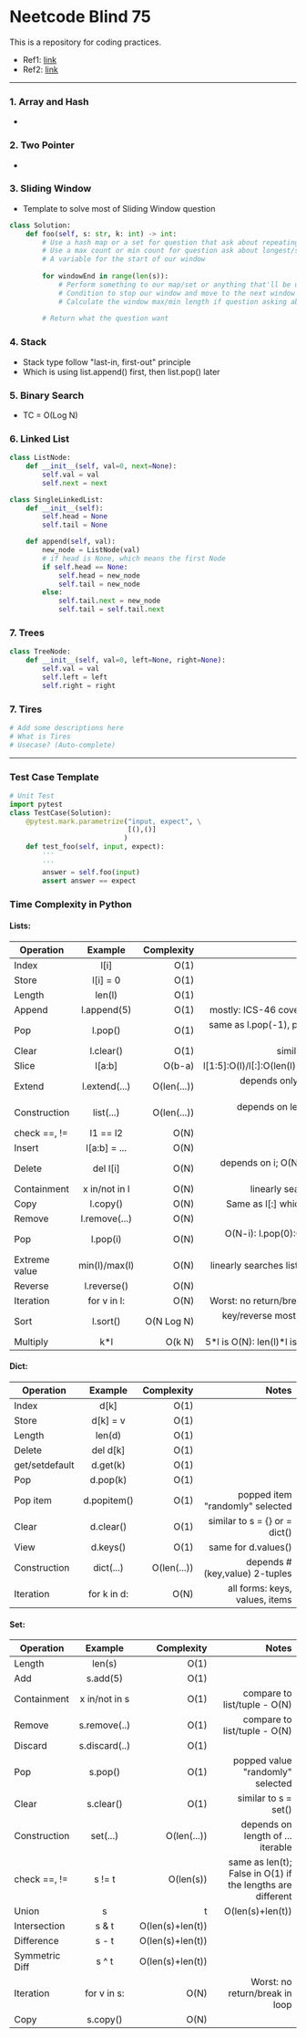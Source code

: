 # Neetcode Blind 75
This is a repository for coding practices.
* Ref1: [link](https://neetcode.io/practice)
* Ref2: [link](https://www.ics.uci.edu/~pattis/ICS-33/lectures/complexitypython.txt)
---

### 1. Array and Hash
* 

### 2. Two Pointer
*

### 3. Sliding Window
* Template to solve most of Sliding Window question
```python
class Solution:
    def foo(self, s: str, k: int) -> int:
        # Use a hash map or a set for question that ask about repeating
        # Use a max count or min count for question ask about longest/shortest substring
        # A variable for the start of our window
		
        for windowEnd in range(len(s)):
            # Perform something to our map/set or anything that'll be used for the result
            # Condition to stop our window and move to the next window
            # Calculate the window max/min length if question asking about length, sum if question about sum and so on
			
        # Return what the question want
```

### 4. Stack
* Stack type follow "last-in, first-out" principle
* Which is using list.append() first, then list.pop() later

### 5. Binary Search
* TC = O(Log N)

### 6. Linked List
```python
class ListNode:
    def __init__(self, val=0, next=None):
        self.val = val
        self.next = next

class SingleLinkedList:
    def __init__(self):
        self.head = None
        self.tail = None

    def append(self, val):
        new_node = ListNode(val)
        # if head is None, which means the first Node
        if self.head == None:
            self.head = new_node
            self.tail = new_node
        else:
            self.tail.next = new_node
            self.tail = self.tail.next
```

### 7. Trees
```python
class TreeNode:
    def __init__(self, val=0, left=None, right=None):
        self.val = val
        self.left = left
        self.right = right
```

### 7. Tires
```python
# Add some descriptions here
# What is Tires
# Usecase? (Auto-complete)
```

---
### Test Case Template
```python
# Unit Test
import pytest
class TestCase(Solution):
    @pytest.mark.parametrize("input, expect", \
                             [(),()]
                            )
    def test_foo(self, input, expect):
        '''
        '''
        answer = self.foo(input)
        assert answer == expect
```

### Time Complexity in Python

#### Lists: 
Operation     | Example      | Complexity| Notes
| ----------- |:------------:| ---------:|-------------:| 
Index         | l[i]         | O(1)	     |
Store         | l[i] = 0     | O(1)	     |
Length        | len(l)       | O(1)	     |
Append        | l.append(5)  | O(1)	     | mostly: ICS-46 covers details
Pop	      | l.pop()      | O(1)	     | same as l.pop(-1), popping at end
Clear         | l.clear()    | O(1)	     | similar to l = []
Slice         | l[a:b]       | O(b-a)	     | l[1:5]:O(l)/l[:]:O(len(l)-0)=O(N)
Extend        | l.extend(...)| O(len(...))   | depends only on len of extension
Construction  | list(...)    | O(len(...))   | depends on length of ... iterable
check ==, !=  | l1 == l2     | O(N)          |
Insert        | l[a:b] = ... | O(N)	     | 
Delete        | del l[i]     | O(N)	     | depends on i; O(N) in worst case
Containment   | x in/not in l| O(N)	     | linearly searches list 
Copy          | l.copy()     | O(N)	     | Same as l[:] which is O(N)
Remove        | l.remove(...)| O(N)	     | 
Pop	      | l.pop(i)     | O(N)	     | O(N-i): l.pop(0):O(N) (see above)
Extreme value | min(l)/max(l)| O(N)	     | linearly searches list for value
Reverse	      | l.reverse()  | O(N)	     |
Iteration     | for v in l:  | O(N)          | Worst: no return/break in loop
Sort          | l.sort()     | O(N Log N)    | key/reverse mostly doesn't change
Multiply      | k*l          | O(k N)        | 5*l is O(N): len(l)*l is O(N**2)

#### Dict:
Operation     | Example      | Complexity| Notes
| ----------- |:------------:| ---------:|-------------:| 
Index         | d[k]         | O(1)	     |
Store         | d[k] = v     | O(1)	     |
Length        | len(d)       | O(1)	     |
Delete        | del d[k]     | O(1)	     |
get/setdefault| d.get(k)     | O(1)	     |
Pop           | d.pop(k)     | O(1)	     | 
Pop item      | d.popitem()  | O(1)	     | popped item "randomly" selected
Clear         | d.clear()    | O(1)	     | similar to s = {} or = dict()
View          | d.keys()     | O(1)	     | same for d.values()
Construction  | dict(...)    | O(len(...))   | depends # (key,value) 2-tuples
Iteration     | for k in d:  | O(N)          | all forms: keys, values, items

#### Set:
Operation     | Example      | Complexity| Notes
| ----------- |:------------:| ---------:|-------------:| 
Length        | len(s)       | O(1)	     |
Add           | s.add(5)     | O(1)	     |
Containment   | x in/not in s| O(1)	     | compare to list/tuple - O(N)
Remove        | s.remove(..) | O(1)	     | compare to list/tuple - O(N)
Discard       | s.discard(..)| O(1)	     | 
Pop           | s.pop()      | O(1)	     | popped value "randomly" selected
Clear         | s.clear()    | O(1)	     | similar to s = set()
Construction  | set(...)     | O(len(...))   | depends on length of ... iterable
check ==, !=  | s != t       | O(len(s))     | same as len(t); False in O(1) if the lengths are different
Union         | s | t        | O(len(s)+len(t))
Intersection  | s & t        | O(len(s)+len(t))
Difference    | s - t        | O(len(s)+len(t))
Symmetric Diff| s ^ t        | O(len(s)+len(t))
Iteration     | for v in s:  | O(N)          | Worst: no return/break in loop
Copy          | s.copy()     | O(N)	     |
